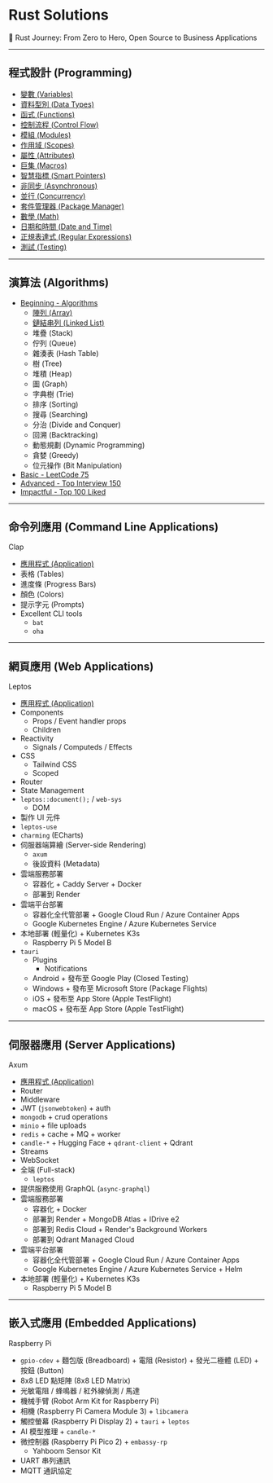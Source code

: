 # Rust Solutions

🦀 Rust Journey: From Zero to Hero, Open Source to Business Applications

---

## 程式設計 (Programming)

- [變數 (Variables)](./programming/Variables.md)
- [資料型別 (Data Types)](./programming/DataTypes.md)
- [函式 (Functions)](./programming/Functions.md)
- [控制流程 (Control Flow)](./programming/ControlFlow.md)
- [模組 (Modules)](./programming/Modules.md)
- [作用域 (Scopes)](./programming/Scopes.md)
- [屬性 (Attributes)](./programming/Attributes.md)
- [巨集 (Macros)](./programming/Macros.md)
- [智慧指標 (Smart Pointers)](./programming/SmartPointers.md)
- [非同步 (Asynchronous)](./programming/Asynchronous.md)
- [並行 (Concurrency)](./programming/Concurrency.md)
- [套件管理器 (Package Manager)](./programming/PackageManager.md)
- [數學 (Math)](./programming/Math.md)
- [日期和時間 (Date and Time)](./programming/DateAndTime.md)
- [正規表達式 (Regular Expressions)](./programming/RegularExpressions.md)
- [測試 (Testing)](./programming/Testing.md)

---

## 演算法 (Algorithms)

- [Beginning - Algorithms](./algorithms/Beginning.md)
  - [陣列 (Array)](./algorithms/Beginning.md#陣列-array)
  - [鏈結串列 (Linked List)](./algorithms/Beginning.md#鏈結串列-linked-list)
  - 堆疊 (Stack)
  - 佇列 (Queue)
  - 雜湊表 (Hash Table)
  - 樹 (Tree)
  - 堆積 (Heap)
  - 圖 (Graph)
  - 字典樹 (Trie)
  - 排序 (Sorting)
  - 搜尋 (Searching)
  - 分治 (Divide and Conquer)
  - 回溯 (Backtracking)
  - 動態規劃 (Dynamic Programming)
  - 貪婪 (Greedy)
  - 位元操作 (Bit Manipulation)
- [Basic - LeetCode 75](./algorithms/Basic.md)
- [Advanced - Top Interview 150](./algorithms/Advanced.md)
- [Impactful - Top 100 Liked](./algorithms/Impactful.md)

---

## 命令列應用 (Command Line Applications)

Clap

- [應用程式 (Application)](./command-line/Application.md)
- 表格 (Tables)
- 進度條 (Progress Bars)
- 顏色 (Colors)
- 提示字元 (Prompts)
- Excellent CLI tools
  - `bat`
  - `oha`

---

## 網頁應用 (Web Applications)

Leptos

- [應用程式 (Application)](./web/Application.md)
- Components
  - Props / Event handler props
  - Children
- Reactivity
  - Signals / Computeds / Effects
- CSS
  - Tailwind CSS
  - Scoped
- Router
- State Management
- `leptos::document();` / `web-sys`
  - DOM
- 製作 UI 元件
- `leptos-use`
- `charming` (ECharts)
- 伺服器端算繪 (Server-side Rendering)
  - `axum`
  - 後設資料 (Metadata)
- 雲端服務部署
  - 容器化 + Caddy Server + Docker
  - 部署到 Render
- 雲端平台部署
  - 容器化全代管部署 + Google Cloud Run / Azure Container Apps
  - Google Kubernetes Engine / Azure Kubernetes Service
- 本地部署 (輕量化) + Kubernetes K3s
  - Raspberry Pi 5 Model B
- `tauri`
  - Plugins
    - Notifications
  - Android + 發布至 Google Play (Closed Testing)
  - Windows + 發布至 Microsoft Store (Package Flights)
  - iOS + 發布至 App Store (Apple TestFlight)
  - macOS + 發布至 App Store (Apple TestFlight)

---

## 伺服器應用 (Server Applications)

Axum

- [應用程式 (Application)](./server/Application.md)
- Router
- Middleware
- JWT (`jsonwebtoken`) + auth
- `mongodb` + crud operations
- `minio` + file uploads
- `redis` + cache + MQ + worker
- `candle-*` + Hugging Face + `qdrant-client` + Qdrant
- Streams
- WebSocket
- 全端 (Full-stack)
  - `leptos`
- 提供服務使用 GraphQL (`async-graphql`)
- 雲端服務部署
  - 容器化 + Docker
  - 部署到 Render + MongoDB Atlas + IDrive e2
  - 部署到 Redis Cloud + Render's Background Workers
  - 部署到 Qdrant Managed Cloud
- 雲端平台部署
  - 容器化全代管部署 + Google Cloud Run / Azure Container Apps
  - Google Kubernetes Engine / Azure Kubernetes Service + Helm
- 本地部署 (輕量化) + Kubernetes K3s
  - Raspberry Pi 5 Model B

---

## 嵌入式應用 (Embedded Applications)

Raspberry Pi

- `gpio-cdev` + 麵包版 (Breadboard) + 電阻 (Resistor) + 發光二極體 (LED) + 按鈕 (Button)
- 8x8 LED 點矩陣 (8x8 LED Matrix)
- 光敏電阻 / 蜂鳴器 / 紅外線偵測 / 馬達
- 機械手臂 (Robot Arm Kit for Raspberry Pi)
- 相機 (Raspberry Pi Camera Module 3) + `libcamera`
- 觸控螢幕 (Raspberry Pi Display 2) + `tauri` + `leptos`
- AI 模型推理 + `candle-*`
- 微控制器 (Raspberry Pi Pico 2) + `embassy-rp`
  - Yahboom Sensor Kit
- UART 串列通訊
- MQTT 通訊協定
